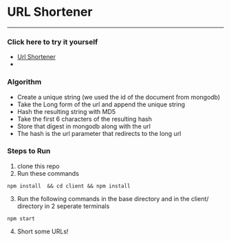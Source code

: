 # URL Shortener

---

### Click here to try it yourself

- [Url Shortener](https://securityshort.herokuapp.com/)
-

### Algorithm

- Create a unique string (we used the id of the document from mongodb)
- Take the Long form of the url and append the unique string
- Hash the resulting string with MD5
- Take the first 6 characters of the resulting hash
- Store that digest in mongodb along with the url
- The hash is the url parameter that redirects to the long url

### Steps to Run

1. clone this repo
2. Run these commands

```
npm install  && cd client && npm install
```

3. Run the following commands in the base directory and in the client/ directory in 2 seperate terminals

```
npm start

```

4. Short some URLs!
